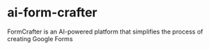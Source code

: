 # ai-form-crafter
FormCrafter is an AI-powered platform that simplifies the process of creating Google Forms
